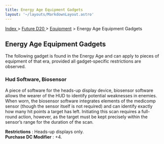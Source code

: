 ```yaml
---
title: Energy Age Equipment Gadgets
layout: '~/layouts/MarkdownLayout.astro'
---
```


[ Index ](/) > [ Future D20 ](/future.d20.srd) > [Equipment](/future.d20.srd/equipment) > Energy Age Equipment Gadgets

## Energy Age Equipment Gadgets

The following gadget is found in the Energy Age and can apply to pieces of
equipment of that era, provided all gadget-specific restrictions are observed.

### Hud Software, Biosensor

A piece of software for the heads-up display device, biosensor software allows
the wearer of the HUD to identify potential weaknesses in enemies. When worn,
the biosensor software integrates elements of the medicomp sensor (though the
sensor itself is not required) and can identify exactly how many hit points a
target has left. Initiating this scan requires a full-round action, however,
as the target must be kept precisely within the sensor’s range for the
duration of the scan.

**Restrictions** : Heads-up displays only.  
**Purchase DC Modifier** : +4.

